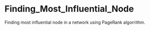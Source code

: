 # Finding_Most_Influential_Node
Finding most influential node in a network using PageRank algorrithm.
